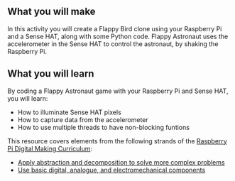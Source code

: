 ## What you will make
In this activity you will create a Flappy Bird clone using your Raspberry Pi and a Sense HAT, along with some Python code. Flappy Astronaut uses the accelerometer in the Sense HAT to control the astronaut, by shaking the Raspberry Pi.

## What you will learn
By coding a Flappy Astronaut game with your Raspberry Pi and Sense HAT, you will learn:

- How to illuminate Sense HAT pixels
- How to capture data from the accelerometer
- How to use multiple threads to have non-blocking funtions

This resource covers elements from the following strands of the [Raspberry Pi Digital Making Curriculum](https://www.raspberrypi.org/curriculum/):

- [Apply abstraction and decomposition to solve more complex problems](https://www.raspberrypi.org/curriculum/programming/developer)
- [Use basic digital, analogue, and electromechanical components](https://www.raspberrypi.org/curriculum/physical-computing/creator)

